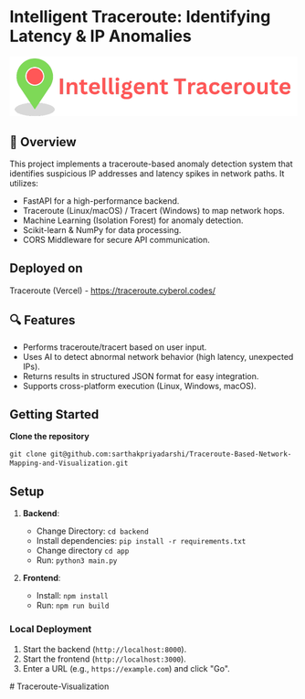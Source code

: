 # Intelligent Traceroute: Identifying Latency & IP Anomalies
![Logo](https://github.com/sarthakpriyadarshi/Traceroute-Based-Network-Mapping-and-Visualization/blob/main/images/banner.png?raw=true)

## 📌 Overview
This project implements a traceroute-based anomaly detection system that identifies suspicious IP addresses and latency spikes in network paths. It utilizes:

- FastAPI for a high-performance backend.
- Traceroute (Linux/macOS) / Tracert (Windows) to map network hops.
- Machine Learning (Isolation Forest) for anomaly detection.
- Scikit-learn & NumPy for data processing.
- CORS Middleware for secure API communication.

## Deployed on
Traceroute (Vercel) - https://traceroute.cyberol.codes/

## 🔍 Features
- Performs traceroute/tracert based on user input.
- Uses AI to detect abnormal network behavior (high latency, unexpected IPs).
- Returns results in structured JSON format for easy integration.
- Supports cross-platform execution (Linux, Windows, macOS).

## Getting Started

**Clone the repository**
```shell
git clone git@github.com:sarthakpriyadarshi/Traceroute-Based-Network-Mapping-and-Visualization.git
```

## Setup
1. **Backend**:
   - Change Directory: `cd backend`
   - Install dependencies: `pip install -r requirements.txt`
   - Change directory `cd app`
   - Run: `python3 main.py`

2. **Frontend**:
   - Install: `npm install`
   - Run: `npm run build`


### Local Deployment

1. Start the backend (`http://localhost:8000`).
2. Start the frontend (`http://localhost:3000`).
3. Enter a URL (e.g., `https://example.com`) and click "Go".

#   T r a c e r o u t e - V i s u a l i z a t i o n 
 
 
